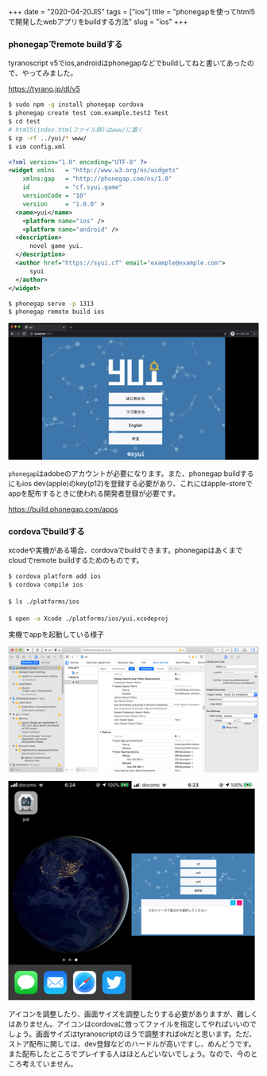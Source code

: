 +++
date = "2020-04-20JIS"
tags = ["ios"]
title = "phonegapを使ってhtml5で開発したwebアプリをbuildする方法"
slug = "ios"
+++

### phonegapでremote buildする

tyranoscript v5でios,androidはphonegapなどでbuildしてねと書いてあったので、やってみました。

https://tyrano.jp/dl/v5

```sh
$ sudo npm -g install phonegap cordova
$ phonegap create test com.example.test2 Test
$ cd test
# html5(index.htmlファイル群)はwww/に置く
$ cp -rf ../yui/* www/
$ vim config.xml
```

```xml:config.xml
<?xml version="1.0" encoding="UTF-8" ?>
<widget xmlns   = "http://www.w3.org/ns/widgets"
    xmlns:gap   = "http://phonegap.com/ns/1.0"
    id          = "cf.syui.game"
    versionCode = "10"
    version     = "1.0.0" >
  <name>yui</name>
	<platform name="ios" />
	<platform name="android" />
  <description>
      novel game yui.
  </description>
  <author href="https://syui.cf" email="example@example.com">
      syui
  </author>
</widget>
```

```sh
$ phonegap serve -p 1313
$ phonegap remote build ios
```

![](https://github.com/syui/mstdn.page/raw/master/img/mastodon/media_attachments/files/000/000/002/small/0c0180e07bd8937c.png)

`phonegap`はadobeのアカウントが必要になります。また、phonegap buildするにもios dev(apple)のkey(p12)を登録する必要があり、これにはapple-storeでappを配布するときに使われる開発者登録が必要です。

https://build.phonegap.com/apps

### cordovaでbuildする

xcodeや実機がある場合、cordovaでbuildできます。phonegapはあくまでcloudでremote buildするためのものです。

```sh
$ cordova platform add ios
$ cordova compile ios

$ ls ./platforms/ios

$ open -a Xcode ./platforms/ios/yui.xcodeproj
```

実機でappを起動している様子

![](https://github.com/syui/mstdn.page/raw/master/img/mastodon/media_attachments/files/000/000/004/small/e78eaaff5970b71e.png)

![](https://github.com/syui/mstdn.page/raw/master/img/mastodon/media_attachments/files/000/000/003/small/6fdbea115bddfe8c.png)

アイコンを調整したり、画面サイズを調整したりする必要がありますが、難しくはありません。アイコンはcordovaに倣ってファイルを指定してやればいいのでしょう。画面サイズはtyranoscriptのほうで調整すればokだと思います。ただ、ストア配布に関しては、dev登録などのハードルが高いですし、めんどうです。また配布したところでプレイする人はほとんどいないでしょう。なので、今のところ考えていません。

